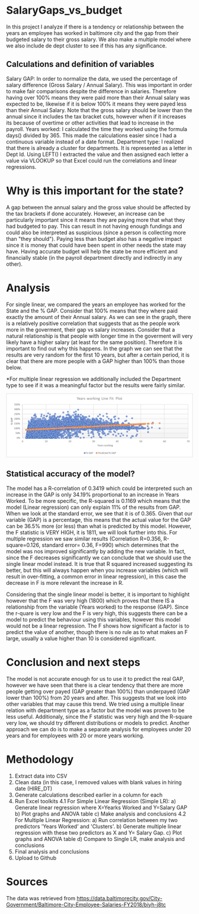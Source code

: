 # SalaryGaps_vs_budget
In this project I analyze if there is a tendency or relationship between the years an employee has worked in baltimore city and the gap from their budgeted salary to their gross salary. We also make a multiple model where we also include de dept cluster to see if this has any significance.

## Calculations and definition of variables
  Salary GAP: In order to normalize the data, we used the percentage of salary difference  (Gross Salary / Annual Salary). This was important in order to make fair comparisons despite the difference in salaries.
    Therefore having over 100% means they were paid more than their Annual salary was expected to be, likewise if it is below 100% it means they were payed less than their Annual Salary.   Note that the gross salary should be lower than the annual since it includes the tax bracket cuts, however when if it increases its because of overtime or other activities that lead to increase in the payroll.
  Years worked:  I calculated the time they worked using the formula days() divided by 365. This made the calculations easier since I had a continuous variable instead of a date format.
  Department type: I realized that there is already a cluster for departments. It is represented as a letter in Dept Id. Using LEFT() I extracted the value and then assigned each letter a value via VLOOKUP so that Excel could run the correlations and linear regressions.
  
  # Why is this important for the state?
  A gap between the annual salary and the gross value should be affected by the tax brackets if done accurately. However, an increase can be particularly important since it means they are paying more that what they had budgeted to pay. This can result in not having enough fundings and could also be interpreted as suspicious (since a person is collecting more than "they should"). Paying less than budget also has a negative impact since it is money that could have been spent in other needs the state may have. Having accurate budget will help the state be more efficient and financially stable (in the payroll department directly and indirectly in any other).
  
    
 # Analysis
 
 For single linear, we compared the years an employee has worked for the State and the % GAP. Consider that 100% means that they where paid exactly the amount of their Annual salary.
 As we can see in the graph, there is a relatively positive correlation that suggests that as the people work more in the goverment, their gap vs salary increases. Consider that a natural relationship is that people with longer time in the goverment will very likely have a higher salary (at least for the same position). Therefore it is important to find out why this happens. In the graph we can see that the results are very random for the first 10 years, but after a certain period, it is clear that there are more people with a GAP higher than 100% than those below. 
 
 *For multiple linear regression we additionally included the Department type to see if it was a meaningful factor but the results were fairly similar.
 
 <img src= https://github.com/GuillermoAlcocerDelano/SalaryGaps_vs_budget/blob/master/GAPvsYears.png> 
 
## Statistical accuracy of the model?
   The model has a R-correlation of 0.3419 which could be interpreted such an increase in the GAP is only 34.19% proportional to an increase in Years Worked. To be more specific, the R-squared is 0.1169 which means that the model (Linear regression) can only explain 11% of the results from GAP. When we look at the standard error, we see that it is of 0.365. Given that our variable (GAP) is a percentage, this means that the actual value for the GAP can be 36.5% more (or less) than what is predicted by this model. However, the F statistic is VERY HIGH, it is 1811, we will look further into this.
    For multiple regression we saw similar results (Correlation R=0.356, R-square=0.126, standard error= 0.36, F=990) which determines that the model was nos improved significantly by adding the new variable. In fact, since the F decreases significantly we can conclude that we should use the single linear model instead.  It is true that R squared increased suggesting its better, but this will always happen when you increase variables (which will result in over-fitting, a common error in linear regression), in this case the decrease in F is more relevant the increase in R.

Considering that the single linear model is better, it is important to highlight however that the F was very high (1800) which proves that there IS a relationship from the variable (Years worked) to the response (GAP). Since the r-quare is very low and the F is very high, this suggests there can be a model to predict the behaviour using this variables, however this model would not be a linear regression. The F shows how significant a factor is to predict the value of another, though there is no rule as to what makes an F large, usually a value higher than 10 is considered significant.
    
 # Conclusion and next steps
 
 The model is not accurate enough for us to use it to predict the real GAP, however we have seen that there is a clear tendency that there are more people getting over payed (GAP greater than 100%) than underpayed (GAP lower than 100%) from 20 years and after. This suggests that we look into other variables that may cause this trend. We tried using a multiple linear relation with department type as a factor but the model was proven to be less useful. Additionaly, since the F statistic was very high and the R-square very low, we should try different distributions or models to predict. Another approach we can do is to make a separate analysis for employees under 20 years and for employees with 20 or more years working.
  
  
# Methodology
  1. Extract data into CSV
  2. Clean data  (in this case, I removed values with blank values in hiring date  (HIRE_DT)
  3. Generate calculations described earlier in a column for each
  4. Run Excel toolkits
    4.1 For Simple Linear Regression (Simple LR): 
      a) Generate linear regression where X=Yearks Worked and Y=Salary GAP
      b) Plot graphs and ANOVA table
      c) Make analysis and conclusions
    4.2 For Multiple Linear Regression: 
      a) Run correlation between my two predictors 'Years Worked' and 'Clusters'.
      b) Generate multiple linear regression with these two predictors as X and Y= Salary Gap.
      c) Plot graphs and ANOVA table
      d) Compare to Single LR, make analysis and conclusions
   5. Final analysis and conclusions
   6. Upload to Github

 
 # Sources
  The data was retrieved from https://data.baltimorecity.gov/City-Government/Baltimore-City-Employee-Salaries-FY2018/biyh-j8tc
